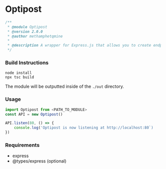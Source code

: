 # Optipost

```ts
/**
 * @module Optipost
 * @version 2.0.0
 * @author methamphetqmine
 * 
 * @description A wrapper for Express.js that allows you to create endpoints that can only be accessed by Roblox's WinInet user-agent.
 */
```

### Build Instructions
```
node install
npx tsc build
```
The module will be outputted inside of the `./out` directory.

### Usage
```js
import Optipost from <PATH_TO_MODULE>
const API = new Optipost()

API.listen(80, () => {
    console.log('Optipost is now listening at http://localhost:80`)
})
```

### Requirements
- express
- @types/express (optional)